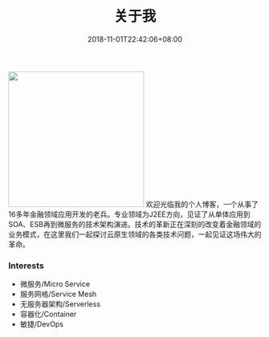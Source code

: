 ﻿---
title: "关于我"
date: 2018-11-01T22:42:06+08:00
image: "img/404-bg.jpg"
---
<img src="/img/1521288767.jpg" width="270" height="270"/>
欢迎光临我的个人博客，一个从事了16多年金融领域应用开发的老兵。专业领域为J2EE方向，见证了从单体应用到SOA、ESB再到微服务的技术架构演进。技术的革新正在深刻的改变着金融领域的业务模式，在这里我们一起探讨云原生领域的各类技术问题，一起见证这场伟大的革命。

### Interests
- 微服务/Micro Service
- 服务网格/Service Mesh
- 无服务器架构/Serverless
- 容器化/Container
- 敏捷/DevOps
